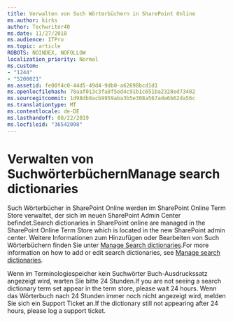 ```yaml
---
title: Verwalten von Such Wörterbüchern in SharePoint Online
ms.author: kirks
author: Techwriter40
ms.date: 11/27/2018
ms.audience: ITPro
ms.topic: article
ROBOTS: NOINDEX, NOFOLLOW
localization_priority: Normal
ms.custom:
- "1244"
- "5200021"
ms.assetid: fe00f4c0-44d5-49d4-9db0-a62698bcd1d1
ms.openlocfilehash: 78aaf013c3fa8f5ed4c91b1c651ba2328ed73402
ms.sourcegitcommit: 1d98db8acb9959aba3b5e308a567ade6b62da56c
ms.translationtype: MT
ms.contentlocale: de-DE
ms.lasthandoff: 08/22/2019
ms.locfileid: "36542098"
---
```

# <a name="manage-search-dictionaries"></a><span data-ttu-id="fd178-102">Verwalten von Suchwörterbüchern</span><span class="sxs-lookup"><span data-stu-id="fd178-102">Manage search dictionaries</span></span>

<span data-ttu-id="fd178-103">Such Wörterbücher in SharePoint Online werden im SharePoint Online Term Store verwaltet, der sich im neuen SharePoint Admin Center befindet.</span><span class="sxs-lookup"><span data-stu-id="fd178-103">Search dictionaries in SharePoint online are managed in the SharePoint Online Term Store which is located in the new SharePoint admin center.</span></span> <span data-ttu-id="fd178-104">Weitere Informationen zum Hinzufügen oder Bearbeiten von Such Wörterbüchern finden Sie unter [Manage Search dictionaries](https://go.microsoft.com/fwlink/?linkid=2044669&amp;clcid=0x409).</span><span class="sxs-lookup"><span data-stu-id="fd178-104">For more information on how to add or edit search dictionaries, see [Manage search dictionaries](https://go.microsoft.com/fwlink/?linkid=2044669&amp;clcid=0x409).</span></span>
  
<span data-ttu-id="fd178-105">Wenn im Terminologiespeicher kein Suchwörter Buch-Ausdruckssatz angezeigt wird, warten Sie bitte 24 Stunden.</span><span class="sxs-lookup"><span data-stu-id="fd178-105">If you are not seeing a search dictionary term set appear in the term store, please wait 24 hours.</span></span> <span data-ttu-id="fd178-106">Wenn das Wörterbuch nach 24 Stunden immer noch nicht angezeigt wird, melden Sie sich ein Support Ticket an.</span><span class="sxs-lookup"><span data-stu-id="fd178-106">If the dictionary still not appearing after 24 hours, please log a support ticket.</span></span>
  